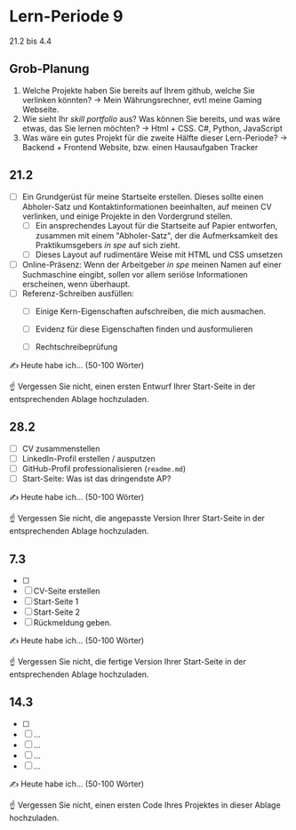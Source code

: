 # Lern-Periode 9

21.2 bis 4.4

## Grob-Planung

1. Welche Projekte haben Sie bereits auf Ihrem github, welche Sie verlinken könnten?
   -> Mein Währungsrechner, evtl meine Gaming Webseite.
2. Wie sieht Ihr *skill portfolio* aus? Was können Sie bereits, und was wäre etwas, das Sie lernen möchten?
   -> Html + CSS. C#, Python, JavaScript
3. Was wäre ein gutes Projekt für die zweite Hälfte dieser Lern-Periode?
   -> Backend + Frontend Website, bzw. einen Hausaufgaben Tracker

## 21.2

- [ ] Ein Grundgerüst für meine Startseite erstellen. Dieses sollte einen Abholer-Satz und Kontaktinformationen beeinhalten, auf meinen CV verlinken, und einige Projekte in den Vordergrund stellen.
  - [ ] Ein ansprechendes Layout für die Startseite auf Papier entworfen, zusammen mit einem "Abholer-Satz", der die Aufmerksamkeit des Praktikumsgebers *in spe* auf sich zieht.
  - [ ] Dieses Layout auf rudimentäre Weise mit HTML und CSS umsetzen

- [ ] Online-Präsenz: Wenn der Arbeitgeber *in spe* meinen Namen auf einer Suchmaschine eingibt, sollen vor allem seriöse Informationen erscheinen, wenn überhaupt. 
- [ ] Referenz-Schreiben ausfüllen:
  - [ ] Einige Kern-Eigenschaften aufschreiben, die mich ausmachen.
  - [ ] Evidenz für diese Eigenschaften finden und ausformulieren
  - [ ] Rechtschreibeprüfung


✍️ Heute habe ich... (50-100 Wörter)

☝️ Vergessen Sie nicht, einen ersten Entwurf Ihrer Start-Seite in der entsprechenden Ablage hochzuladen.

## 28.2

- [ ] CV zusammenstellen
- [ ] LinkedIn-Profil erstellen / ausputzen
- [ ] GitHub-Profil professionalisieren (`readme.md`)
- [ ] Start-Seite: Was ist das dringendste AP?

✍️ Heute habe ich... (50-100 Wörter)

☝️ Vergessen Sie nicht, die angepasste Version Ihrer Start-Seite in der entsprechenden Ablage hochzuladen.

## 7.3

- [ ] 
- [ ] CV-Seite erstellen
- [ ] Start-Seite 1
- [ ] Start-Seite 2
- [ ] Rückmeldung geben.

✍️ Heute habe ich... (50-100 Wörter)

☝️ Vergessen Sie nicht, die fertige Version Ihrer Start-Seite in der entsprechenden Ablage hochzuladen.

## 14.3

- [ ] 
- [ ] ...
- [ ] ...
- [ ] ...
- [ ] ...

✍️ Heute habe ich... (50-100 Wörter)

☝️ Vergessen Sie nicht, einen ersten Code Ihres Projektes in dieser Ablage hochzuladen.
